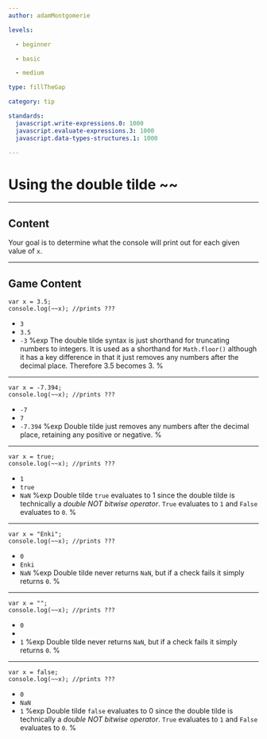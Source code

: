 ```yaml
---
author: adamMontgomerie

levels:

  - beginner

  - basic

  - medium

type: fillTheGap

category: tip

standards:
  javascript.write-expressions.0: 1000
  javascript.evaluate-expressions.3: 1000
  javascript.data-types-structures.1: 1000

---
```


# Using the double tilde ~~

---
## Content

Your goal is to determine what the console will print out for each given value of `x`.

---
## Game Content

```
var x = 3.5;
console.log(~~x); //prints ???
```
* `3`
* `3.5`
* `-3`
%exp
The double tilde syntax is just shorthand for truncating numbers to integers. It is used as a shorthand for `Math.floor()` although it has a key difference in that it just removes any numbers after the decimal place. Therefore 3.5 becomes 3.
%

---
```
var x = -7.394;
console.log(~~x); //prints ???
```
* `-7`
* `7`
* `-7.394`
%exp
Double tilde just removes any numbers after the decimal place, retaining any positive or negative.
%

---
```
var x = true;
console.log(~~x); //prints ???
```
* `1`
* `true`
* `NaN`
%exp
Double tilde `true` evaluates to 1 since the double tilde is technically a *double NOT bitwise operator*. `True` evaluates to `1` and `False` evaluates to `0`.
%

---
```
var x = "Enki";
console.log(~~x); //prints ???
```
* `0`
* `Enki`
* `NaN`
%exp
Double tilde never returns `NaN`, but if a check fails it simply returns `0`.
%

---
```
var x = "";
console.log(~~x); //prints ???
```
* `0`
* ` `
* `1`
%exp
Double tilde never returns `NaN`, but if a check fails it simply returns `0`.
%

---
```
var x = false;
console.log(~~x); //prints ???
```
* `0`
* `NaN`
* `1`
%exp
Double tilde `false` evaluates to 0 since the double tilde is technically a *double NOT bitwise operator*. `True` evaluates to `1` and `False` evaluates to `0`.
%
 
